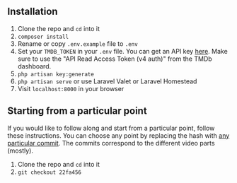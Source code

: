 
## Installation

1. Clone the repo and `cd` into it
1. `composer install`
1. Rename or copy `.env.example` file to `.env`
1. Set your `TMDB_TOKEN` in your `.env` file. You can get an API key [here](https://www.themoviedb.org/documentation/api). Make sure to use the "API Read Access Token (v4 auth)" from the TMDb dashboard.
1. `php artisan key:generate`
1. `php artisan serve` or use Laravel Valet or Laravel Homestead
1. Visit `localhost:8000` in your browser

## Starting from a particular point

If you would like to follow along and start from a particular point, follow these instructions. You can choose any point by replacing the hash with [any particular commit](https://github.com/drehimself/laravel-movies-example/commits/master). The commits correspond to the different video parts (mostly).

1. Clone the repo and `cd` into it
1. `git checkout 22fa456`

